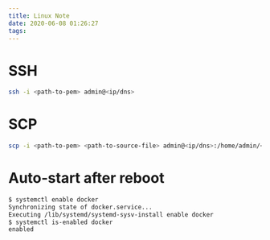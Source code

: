```yaml
---
title: Linux Note
date: 2020-06-08 01:26:27
tags:
---
```


# SSH
``` bash
ssh -i <path-to-pem> admin@<ip/dns>
``` 

# SCP
``` bash
scp -i <path-to-pem> <path-to-source-file> admin@<ip/dns>:/home/admin/<path-to-target-file>
``` 

# Auto-start after reboot
```bash
$ systemctl enable docker
Synchronizing state of docker.service...
Executing /lib/systemd/systemd-sysv-install enable docker
$ systemctl is-enabled docker
enabled
```